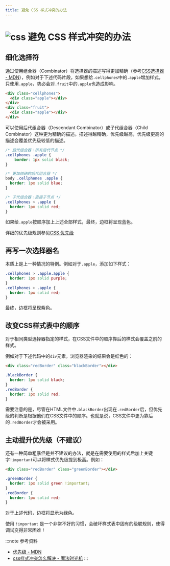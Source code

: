 ```yaml
---
title: 避免 CSS 样式冲突的办法
---
```


# ![css](https://zhuye-1308301598.file.myqcloud.com/icons/css.png) 避免 CSS 样式冲突的办法

## 细化选择符

通过使用组合器（Combinator）将选择器的描述写得更加精确（参考[CSS选择器 - MDN](https://developer.mozilla.org/zh-CN/docs/Web/CSS/CSS_Selectors)），例如对于下述代码片段，如果想给`.cellphones`中的`.apple`增加样式，只使用`.apple`，势必会对`.fruit`中的`.apple`也造成影响。

```html
<div class="cellphones">
  <div class="apple"></div>
</div>
<div class="fruit">
  <div class="apple"></div>
</div>
```

可以使用后代组合器（Descendant Combinator）或子代组合器（Child Combinator）这种更为精确的描述。描述得越精确，优先级越高，优先级更高的描述会覆盖优先级较低的描述。

```css
/* 后代组合器：所有后代节点 */
.cellphones .apple {
	border: 1px solid black;
}

/* 更加精确的后代组合器 */
body .cellphones .apple {
  border: 1px solid blue;
}

/* 子代组合器：直接子节点 */
.cellphones > .apple {
  border: 1px solid red;
}
```

如果给`.apple`按顺序加上上述全部样式，最终，边框将呈现蓝色。

详细的优先级规则参见[CSS 优先级](https://developer.mozilla.org/zh-CN/docs/Web/CSS/Specificity)

## 再写一次选择器名

本质上是上一种情况的特例。例如对于`.apple`，添加如下样式：

```css
.cellphones > .apple.apple {
  border: 1px solid purple;
}
.cellphones > .apple {
  border: 1px solid red;
}
```

最终，边框将呈现紫色。

## 改变CSS样式表中的顺序

对于相同类型选择器指定的样式，在CSS文件中的顺序靠后的样式会覆盖之前的样式。

例如对于下述代码中的`div`元素，浏览器渲染的结果会是红色的：

```html
<div class="redBorder" class="blackBorder"></div>
```

```css
.blackBorder {
  border: 1px solid black;
}
.redBorder {
  border: 1px solid red;
}
```

需要注意的是，尽管在HTML文件中`.blackBorder`出现在`.redBorder`后，但优先级的判断是根据他们在CSS文件中的顺序。也就是说，CSS文件中更为靠后的`.redBorder`才会被采用。

## 主动提升优先级（不建议）

还有一种简单粗暴但是并不建议的办法，就是在需要使用的样式后加上关键字`!important`可以将样式优先级提到极高。例如：

```html
<div class="redBorder" class="greenBorder"></div>
```

```css
.greenBorder {
  border: 1px solid green !important;
}
.redBorder {
  border: 1px solid red;
}
```

对于上述代码，边框将显示为绿色。

使用 `!important` 是一个非常不好的习惯，会破坏样式表中固有的级联规则，使得调试变得非常困难！



:::note 参考资料
- [优先级 - MDN](https://developer.mozilla.org/zh-CN/docs/Web/CSS/Specificity)
- [css样式冲突怎么解决 - 魔法时光机](http://www.517php.com/html/1.html)
:::